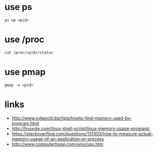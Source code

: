 # use ps

    ps up <pid>

# use /proc

    cat /proc/<pid>/status

# use pmap

    pmap -x <pid>

# links

* http://www.cyberciti.biz/tips/howto-find-memory-used-by-program.html
* http://linoxide.com/linux-shell-script/linux-memory-usage-program/
* https://stackoverflow.com/questions/131303/how-to-measure-actual-memory-usage-of-an-application-or-process
* http://www.computerhope.com/unix/ups.htm
